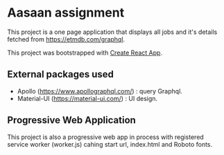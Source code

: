 # Aasaan assignment

This project is a one page application that displays all jobs and it's details fetched from https://etmdb.com/graphql.

This project was bootstrapped with [Create React App](https://github.com/facebook/create-react-app).

## External packages used 
* Apollo (https://www.apollographql.com/) : query Graphql.
* Material-UI (https://material-ui.com/) : UI design.

## Progressive Web Application

This project is also a progressive web app in process with registered service worker (worker.js) cahing start url, index.html and Roboto fonts.